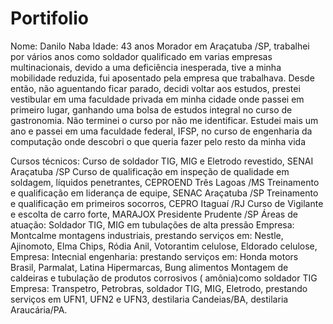 # Portifolio
Nome: Danilo Naba
Idade: 43 anos
Morador em Araçatuba /SP, trabalhei por vários anos como soldador qualificado em varias empresas multinacionais, devido a uma deficiência inesperada, tive a minha mobilidade reduzida, fui aposentado pela empresa que trabalhava.
Desde então, não aguentando ficar parado, decidi voltar aos estudos, prestei vestibular em uma faculdade privada em minha cidade onde passei em primeiro lugar, ganhando uma bolsa de estudos integral no curso de gastronomia. Não terminei o curso por não me identificar.
Estudei mais um ano e passei em uma faculdade federal, IFSP, no curso de engenharia da computação onde descobri o que queria fazer pelo resto da minha vida

Cursos técnicos:
Curso de soldador TIG, MIG e Eletrodo revestido, SENAI Araçatuba /SP
Curso de qualificação em inspeção de qualidade em soldagem, líquidos penetrantes, CEPROEND Três Lagoas /MS
Treinamento e qualificação em liderança de equipe, SENAC Araçatuba /SP
Treinamento e qualificação em primeiros socorros, CEPRO Itaguaí /RJ
Curso de Vigilante e escolta de carro forte, MARAJOX Presidente Prudente /SP
Áreas de atuação:
Soldador TIG, MIG em tubulações de alta pressão
Empresa: Montcalme montagens industriais, prestando serviços em: Nestle, Ajinomoto, Elma Chips, Ródia Anil, Votorantim celulose, Eldorado celulose,
Empresa: Intecnial engenharia: prestando serviços em: Honda motors Brasil, Parmalat, Latina Hipermarcas, Bung alimentos Montagem de caldeiras e tubulação de produtos corrosivos            ( amônia)como soldador TIG 
Empresa: Transpetro, Petrobras, soldador TIG, MIG, Eletrodo, prestando serviços em UFN1, UFN2 e UFN3, destilaria Candeias/BA, destilaria Araucária/PA.


